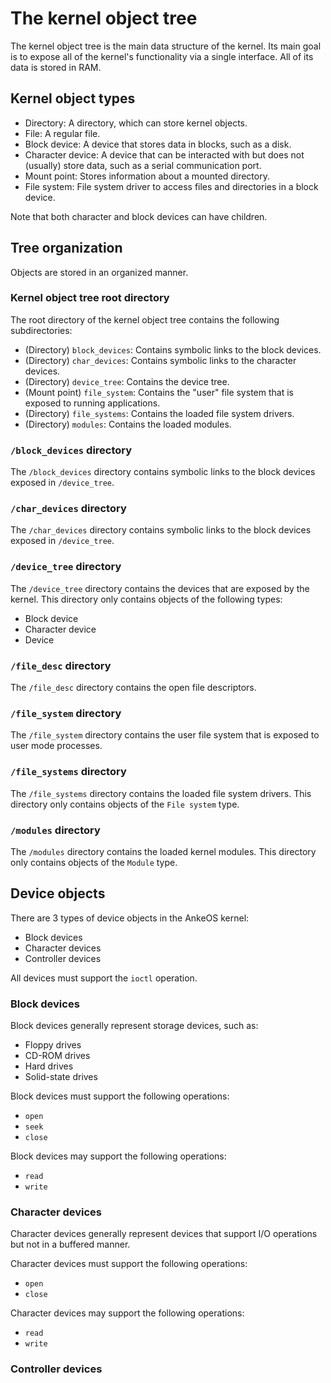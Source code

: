 # The kernel object tree
The kernel object tree is the main data structure of the kernel. Its main goal
is to expose all of the kernel's functionality via a single interface. All of
its data is stored in RAM.

## Kernel object types
- Directory: A directory, which can store kernel objects.
- File: A regular file.
- Block device: A device that stores data in blocks, such as a disk.
- Character device: A device that can be interacted with but does not (usually)
store data, such as a serial communication port.
- Mount point: Stores information about a mounted directory.
- File system: File system driver to access files and directories in a block
device.

Note that both character and block devices can have children.

## Tree organization
Objects are stored in an organized manner.

### Kernel object tree root directory
The root directory of the kernel object tree contains the following
subdirectories:
- (Directory) `block_devices`: Contains symbolic links to the block devices.
- (Directory) `char_devices`: Contains symbolic links to the character devices.
- (Directory) `device_tree`: Contains the device tree.
- (Mount point) `file_system`: Contains the "user" file system that is exposed
to running applications.
- (Directory) `file_systems`: Contains the loaded file system drivers.
- (Directory) `modules`: Contains the loaded modules.

### `/block_devices` directory
The `/block_devices` directory contains symbolic links to the block devices
exposed in `/device_tree`.

### `/char_devices` directory
The `/char_devices` directory contains symbolic links to the block devices
exposed in `/device_tree`.

### `/device_tree` directory
The `/device_tree` directory contains the devices that are exposed by the
kernel.
This directory only contains objects of the following types:
- Block device
- Character device
- Device

### `/file_desc` directory
The `/file_desc` directory contains the open file descriptors.

### `/file_system` directory
The `/file_system` directory contains the user file system that is exposed to
user mode processes.

### `/file_systems` directory
The `/file_systems` directory contains the loaded file system drivers.
This directory only contains objects of the `File system` type.

### `/modules` directory
The `/modules` directory contains the loaded kernel modules.
This directory only contains objects of the `Module` type.

## Device objects
There are 3 types of device objects in the AnkeOS kernel:
- Block devices
- Character devices
- Controller devices

All devices must support the `ioctl` operation.

### Block devices
Block devices generally represent storage devices, such as:
- Floppy drives
- CD-ROM drives
- Hard drives
- Solid-state drives

Block devices must support the following operations:
- `open`
- `seek`
- `close`

Block devices may support the following operations:
- `read`
- `write`

### Character devices
Character devices generally represent devices that support I/O operations but
not in a buffered manner.

Character devices must support the following operations:
- `open`
- `close`

Character devices may support the following operations:
- `read`
- `write`

### Controller devices
